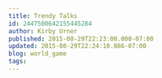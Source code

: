 ```yaml
---
title: Trendy Talks
id: 2447500642155445284
author: Kirby Urner
published: 2015-08-29T22:23:00.000-07:00
updated: 2015-08-29T22:24:10.886-07:00
blog: world_game
tags: 
---
```


